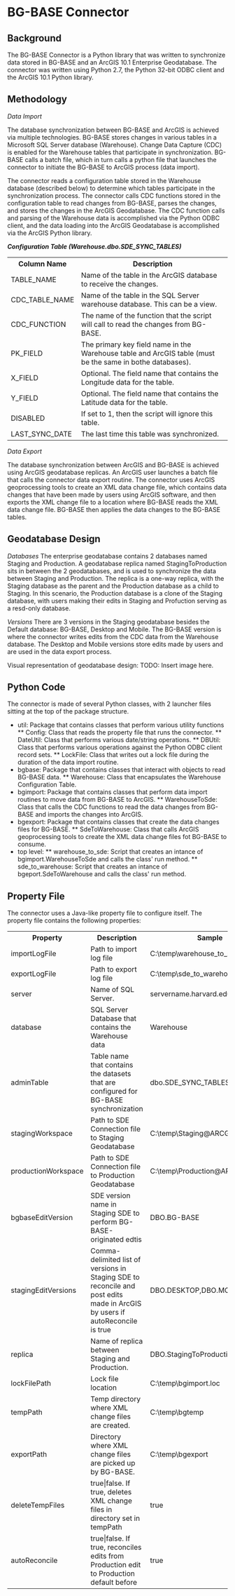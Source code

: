BG-BASE Connector
================================

Background
----------

The BG-BASE Connector is a Python library that was written to synchronize data stored in BG-BASE and an ArcGIS 10.1 Enterprise Geodatabase.
The connector was written using Python 2.7, the Python 32-bit ODBC client and the ArcGIS 10.1 Python library.

Methodology
-----------

*Data Import*

The database synchronization between BG-BASE and ArcGIS is achieved via multiple technologies. BG-BASE stores changes in various tables in a Microsoft SQL Server database (Warehouse). Change Data Capture (CDC) is enabled for the Warehouse tables that participate in synchronization. BG-BASE calls a batch file, which in turn calls a python file that launches the connector to initiate the BG-BASE to ArcGIS process (data import).

The connector reads a configuration table stored in the Warehouse database (described below) to determine which tables participate in the synchronization process. The connector calls CDC functions stored in the configuration table to read changes from BG-BASE, parses the changes, and stores the changes in the ArcGIS Geodatabase. The CDC function calls and parsing of the Warehouse data is accomplished via the Python ODBC client, and the data loading into the ArcGIS Geodatabase is accomplished via the ArcGIS Python library.

***Configuration Table (Warehouse.dbo.SDE_SYNC_TABLES)***
<table>
	<tr>
		<th>Column Name</th>
		<th>Description</th>
	</tr>
	<tr>
		<td>TABLE_NAME</td>
		<td>Name of the table in the ArcGIS database to receive the changes.</td>
	</tr>
	<tr>
		<td>CDC_TABLE_NAME</td>
		<td>Name of the table in the SQL Server warehouse database.
		This can be a view.</td>
	</tr>
	<tr>
		<td>CDC_FUNCTION</td>
		<td>The name of the function that the script will call to read the changes from BG-BASE.</td>
	</tr>
	<tr>
		<td>PK_FIELD</td>
		<td>The primary key field name in the Warehouse table and ArcGIS table
		(must be the same in bothe databases).</td>
	</tr>
	<tr>
		<td>X_FIELD</td>
		<td>Optional. The field name that contains the Longitude data for the table.</td>
	</tr>
	<tr>
		<td>Y_FIELD</td>
		<td>Optional. The field name that contains the Latitude data for the table.</td>
	</tr>
	<tr>
		<td>DISABLED</td>
		<td>If set to 1, then the script will ignore this table.</td>
	</tr>
	<tr>
		<td>LAST_SYNC_DATE</td>
		<td>The last time this table was synchronized.</td>
	</tr>
</table>

*Data Export*

The database synchronization between ArcGIS and BG-BASE is achieved using ArcGIS geodatabase replicas. An ArcGIS user launches a batch file that calls the connector data export routine. The connector uses ArcGIS geoprocessing tools to create an XML data change file, which contains data changes that have been made by users using ArcGIS software, and then exports the XML change file to a location where BG-BASE reads the XML data change file. BG-BASE then applies the data changes to the BG-BASE tables.

Geodatabase Design
------------------

*Databases*
The enterprise geodatabase contains 2 databases named Staging and Production. A geodatabase replica named StagingToProduction sits in between the 2 geodatabases, and is used to synchronize the data between Staging and Production. The replica is a one-way replica, with the Staging database as the parent and the Production database as a child to Staging. In this scenario, the Production database is a clone of the Staging database, with users making their edits in Staging and Profuction serving as a resd-only database.

*Versions*
There are 3 versions in the Staging geodatabase besides the Default database: BG-BASE, Desktop and Mobile. The BG-BASE version is where the connector writes edits from the CDC data from the Warehouse database. The Desktop and Mobile versions store edits made by users and are used in the data export process.

Visual representation of geodatabase design:
TODO: Insert image here.

Python Code
-----------

The connector is made of several Python classes, with 2 launcher files sitting at the top of the package structure.

* util: Package that contains classes that perform various utility functions
** Config: Class that reads the property file that runs the connector.
** DateUtil: Class that performs various date/string operations.
** DBUtil: Class that performs various operations against the Python ODBC client record sets.
** LockFile: Class that writes out a lock file during the duration of the data import routine.
* bgbase: Package that contains classes that interact with objects to read BG-BASE data.
** Warehouse: Class that encapsulates the Warehouse Configuration Table.
* bgimport: Package that contains classes that perform data import routines to move data from BG-BASE to ArcGIS.
** WarehouseToSde: Class that calls the CDC functions to read the data changes from BG-BASE and imports the changes into ArcGIS.
* bgexport: Package that contains classes that create the data changes files for BG-BASE.
** SdeToWarehouse: Class that calls ArcGIS geoprocessing tools to create the XML data change files fot BG-BASE to consume.
* top level:
** warehouse_to_sde: Script that creates an intance of bgimport.WarehouseToSde and calls the class' run method.
** sde_to_warehouse: Script that creates an intance of bgeport.SdeToWarehouse and calls the class' run method.

Property File
-------------

The connector uses a Java-like property file to configure itself. The property file contains the following properties:

<table>
	<tr>
		<th>Property</th>
		<th>Description</th>
		<th>Sample</th>
	</tr>
	<tr>
		<td>importLogFile</td>
		<td>Path to import log file</td>
		<td>C:\temp\warehouse_to_sde.log</td>
	</tr>
	<tr>
		<td>exportLogFile</td>
		<td>Path to export log file</td>
		<td>C:\temp\sde_to_warehouse.log</td>
	</tr>
	<tr>
		<td>server</td>
		<td>Name of SQL Server.</td>
		<td>servername.harvard.edu</td>
	</tr>
	<tr>
		<td>database</td>
		<td>SQL Server Database that contains the Warehouse data</td>
		<td>Warehouse</td>
	</tr>
	<tr>
		<td>adminTable</td>
		<td>Table name that contains the datasets that are configured for BG-BASE synchronization</td>
		<td>dbo.SDE_SYNC_TABLES</td>
	</tr>
	<tr>
		<td>stagingWorkspace</td>
		<td>Path to SDE Connection file to Staging Geodatabase</td>
		<td>C:\temp\Staging@ARCGIS10.sde</td>
	</tr>
	<tr>
		<td>productionWorkspace</td>
		<td>Path to SDE Connection file to Production Geodatabase</td>
		<td>C:\temp\Production@ARCGIS10.sde</td>
	</tr>
	<tr>
		<td>bgbaseEditVersion</td>
		<td>SDE version name in Staging SDE to perform BG-BASE-originated edtis</td>
		<td>DBO.BG-BASE</td>
	</tr>
	<tr>
		<td>stagingEditVersions</td>
		<td>Comma-delimited list of versions in Staging SDE to reconcile and post edits made in ArcGIS by users if autoReconcile is true</td>
		<td>DBO.DESKTOP,DBO.MOBILE</td>
	</tr>
	<tr>
		<td>replica</td>
		<td>Name of replica between Staging and Production.</td>
		<td>DBO.StagingToProduction</td>
	</tr>
	<tr>
		<td>lockFilePath</td>
		<td>Lock file location</td>
		<td>C:\temp\bgimport.loc</td>
	</tr>
	<tr>
		<td>tempPath</td>
		<td>Temp directory where XML change files are created.</td>
		<td>C:\temp\bgtemp</td>
	</tr>
	<tr>
		<td>exportPath</td>
		<td>Directory where XML change files are picked up by BG-BASE.</td>
		<td>C:\temp\bgexport</td>
	</tr>
	<tr>
		<td>deleteTempFiles</td>
		<td>true|false. If true, deletes XML change files in directory set in tempPath</td>
		<td>true</td>
	</tr>
	<tr>
		<td>autoReconcile</td>
		<td>true|false. If true, reconciles edits from Production edit to Production default before</td>
		<td>true</td>
	</tr>
</table>